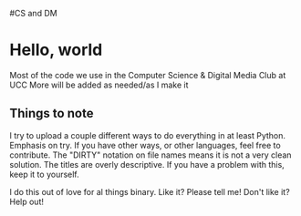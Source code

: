 #CS and DM
<h1>Hello, world</h1>
Most of the code we use in the Computer Science & Digital Media Club at UCC
More will be added as needed/as I make it
<h2>Things to note</h2>
I try to upload a couple different ways to do everything in at least Python. Emphasis on try. If you have other ways, or other languages, feel free to contribute.
The "DIRTY" notation on file names means it is not a very clean solution.
The titles are overly descriptive. If you have a problem with this, keep it to yourself.

I do this out of love for al things binary. Like it? Please tell me! Don't like it? Help out!